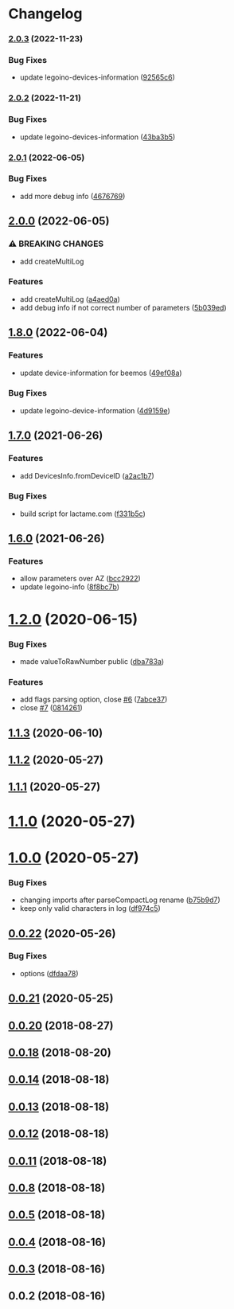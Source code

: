# Changelog

### [2.0.3](https://www.github.com/Hackuarium/legoino-util/compare/v2.0.2...v2.0.3) (2022-11-23)


### Bug Fixes

* update legoino-devices-information ([92565c6](https://www.github.com/Hackuarium/legoino-util/commit/92565c6c6a343262adfeea95fc14142f909ad6de))

### [2.0.2](https://www.github.com/Hackuarium/legoino-util/compare/v2.0.1...v2.0.2) (2022-11-21)


### Bug Fixes

* update legoino-devices-information ([43ba3b5](https://www.github.com/Hackuarium/legoino-util/commit/43ba3b55b791a1f816d048bd316a9156b2899ed7))

### [2.0.1](https://www.github.com/Hackuarium/legoino-util/compare/v2.0.0...v2.0.1) (2022-06-05)


### Bug Fixes

* add more debug info ([4676769](https://www.github.com/Hackuarium/legoino-util/commit/467676919c81437021729289fe7887b8cbf45007))

## [2.0.0](https://www.github.com/Hackuarium/legoino-util/compare/v1.8.0...v2.0.0) (2022-06-05)


### ⚠ BREAKING CHANGES

* add createMultiLog

### Features

* add createMultiLog ([a4aed0a](https://www.github.com/Hackuarium/legoino-util/commit/a4aed0a91a2615e3710ad347296e7c4a6ead4b32))
* add debug info if not correct number of parameters ([5b039ed](https://www.github.com/Hackuarium/legoino-util/commit/5b039ed10f93efb741d77a1739bdc0b1dbddc360))

## [1.8.0](https://www.github.com/Hackuarium/legoino-util/compare/v1.7.0...v1.8.0) (2022-06-04)


### Features

* update device-information for beemos ([49ef08a](https://www.github.com/Hackuarium/legoino-util/commit/49ef08a15ad2703bbf1d5f65090060ecc9e36881))


### Bug Fixes

* update legoino-device-information ([4d9159e](https://www.github.com/Hackuarium/legoino-util/commit/4d9159e63b6ac16f7e27b84a82980f55fd1faad1))

## [1.7.0](https://www.github.com/Hackuarium/legoino-util/compare/v1.6.0...v1.7.0) (2021-06-26)


### Features

* add DevicesInfo.fromDeviceID ([a2ac1b7](https://www.github.com/Hackuarium/legoino-util/commit/a2ac1b7a6529389c37258e0250f1d67827276aca))


### Bug Fixes

* build script for lactame.com ([f331b5c](https://www.github.com/Hackuarium/legoino-util/commit/f331b5c967fc69203d31f10df280c5930f0cb20f))

## [1.6.0](https://github.com/Hackuarium/legoino-util/compare/v1.3.1...v1.6.0) (2021-06-26)


### Features

* allow parameters over AZ ([bcc2922](https://github.com/Hackuarium/legoino-util/commit/bcc2922645127b97fa0badf1001559706a024ac4))
* update legoino-info ([8f8bc7b](https://github.com/Hackuarium/legoino-util/commit/8f8bc7b6c02ebb1c44e410132b42cf611238adf7))

# [1.2.0](https://github.com/Hackuarium/legoino-util/compare/v1.1.3...v1.2.0) (2020-06-15)


### Bug Fixes

* made valueToRawNumber public ([dba783a](https://github.com/Hackuarium/legoino-util/commit/dba783a1802919ef3c57637d61dee7a85efa1c42))


### Features

* add flags parsing option, close [#6](https://github.com/Hackuarium/legoino-util/issues/6) ([7abce37](https://github.com/Hackuarium/legoino-util/commit/7abce37081c2fa4387cf8954a27e6910f7d70047))
* close [#7](https://github.com/Hackuarium/legoino-util/issues/7) ([0814261](https://github.com/Hackuarium/legoino-util/commit/0814261fd777b829d9a3ace75759f525a6c1c686))



## [1.1.3](https://github.com/Hackuarium/legoino-util/compare/v1.1.2...v1.1.3) (2020-06-10)



## [1.1.2](https://github.com/Hackuarium/legoino-util/compare/v1.1.1...v1.1.2) (2020-05-27)



## [1.1.1](https://github.com/Hackuarium/legoino-util/compare/v1.1.0...v1.1.1) (2020-05-27)



# [1.1.0](https://github.com/Hackuarium/legoino-util/compare/v1.0.0...v1.1.0) (2020-05-27)



# [1.0.0](https://github.com/Hackuarium/legoino-util/compare/v0.0.22...v1.0.0) (2020-05-27)


### Bug Fixes

* changing imports after parseCompactLog rename ([b75b9d7](https://github.com/Hackuarium/legoino-util/commit/b75b9d79a2c4f1bc5bb87212929475660013459f))
* keep only valid characters in log ([df974c5](https://github.com/Hackuarium/legoino-util/commit/df974c50ef0c1b1cbbaa086ff94552d21be6b6fa))



## [0.0.22](https://github.com/Hackuarium/legoino-util/compare/v0.0.21...v0.0.22) (2020-05-26)


### Bug Fixes

* options ([dfdaa78](https://github.com/Hackuarium/legoino-util/commit/dfdaa78e7cfa7708c90394454c4cf5a9dba54797))



## [0.0.21](https://github.com/Hackuarium/legoino-util/compare/v0.0.20...v0.0.21) (2020-05-25)



<a name="0.0.20"></a>
## [0.0.20](https://github.com/mljs/legoino-util/compare/v0.0.19...v0.0.20) (2018-08-27)



<a name="0.0.18"></a>
## [0.0.18](https://github.com/mljs/legoino-util/compare/v0.0.17...v0.0.18) (2018-08-20)



<a name="0.0.14"></a>
## [0.0.14](https://github.com/mljs/legoino-util/compare/v0.0.13...v0.0.14) (2018-08-18)



<a name="0.0.13"></a>
## [0.0.13](https://github.com/mljs/legoino-util/compare/v0.0.12...v0.0.13) (2018-08-18)



<a name="0.0.12"></a>
## [0.0.12](https://github.com/mljs/legoino-util/compare/v0.0.11...v0.0.12) (2018-08-18)



<a name="0.0.11"></a>
## [0.0.11](https://github.com/mljs/legoino-util/compare/v0.0.10...v0.0.11) (2018-08-18)



<a name="0.0.8"></a>
## [0.0.8](https://github.com/mljs/legoino-util/compare/v0.0.7...v0.0.8) (2018-08-18)



<a name="0.0.5"></a>
## [0.0.5](https://github.com/mljs/legoino-util/compare/v0.0.4...v0.0.5) (2018-08-18)



<a name="0.0.4"></a>
## [0.0.4](https://github.com/mljs/legoino-util/compare/v0.0.3...v0.0.4) (2018-08-16)



<a name="0.0.3"></a>
## [0.0.3](https://github.com/mljs/legoino-util/compare/v0.0.2...v0.0.3) (2018-08-16)



<a name="0.0.2"></a>
## 0.0.2 (2018-08-16)
